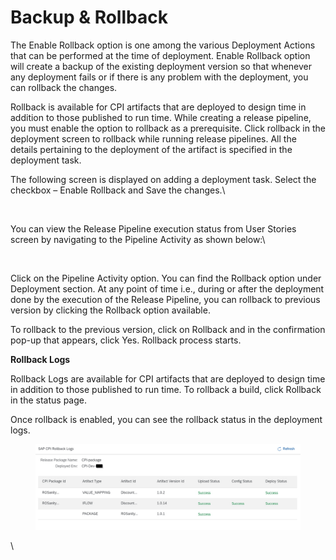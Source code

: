 # Backup & Rollback

The Enable Rollback option is one among the various Deployment Actions that can be performed at the time of deployment. Enable Rollback option will create a backup of the existing deployment version so that whenever any deployment fails or if there is any problem with the deployment, you can rollback the changes.

Rollback is available for CPI artifacts that are deployed to design time in addition to those published to run time. While creating a release pipeline, you must enable the option to rollback as a prerequisite. Click rollback in the deployment screen to rollback while running release pipelines. All the details pertaining to the deployment of the artifact is specified in the deployment task.

The following screen is displayed on adding a deployment task. Select the checkbox – Enable Rollback and Save the changes.\


<figure><img src="https://www.docs.releaseowl.com/assets/img/Backup%20&#x26;%20Roll%20back-1.jpg" alt=""><figcaption></figcaption></figure>

You can view the Release Pipeline execution status from User Stories screen by navigating to the Pipeline Activity as shown below:\


<figure><img src="https://www.docs.releaseowl.com/assets/img/Backup%20&#x26;%20Roll%20back-2.jpg" alt=""><figcaption></figcaption></figure>

Click on the Pipeline Activity option. You can find the Rollback option under Deployment section. At any point of time i.e., during or after the deployment done by the execution of the Release Pipeline, you can rollback to previous version by clicking the Rollback option available.

To rollback to the previous version, click on Rollback and in the confirmation pop-up that appears, click Yes. Rollback process starts.

**Rollback Logs**

Rollback Logs are available for CPI artifacts that are deployed to design time in addition to those published to run time. To rollback a build, click Rollback in the status page.

Once rollback is enabled, you can see the rollback status in the deployment logs.

<figure><img src="../../../.gitbook/assets/image (359).png" alt=""><figcaption></figcaption></figure>

\
